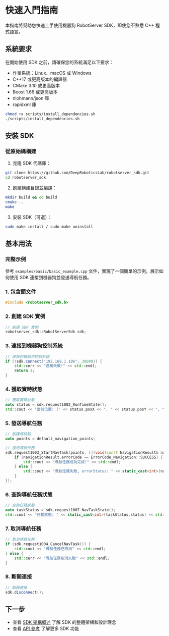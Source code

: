 # 快速入門指南

本指南將幫助您快速上手使用機器狗 RobotServer SDK，即使您不熟悉 C++ 程式語言。

## 系統要求

在開始使用 SDK 之前，請確保您的系統滿足以下要求：

- 作業系統：Linux、macOS 或 Windows
- C++17 或更高版本的編譯器
- CMake 3.10 或更高版本
- Boost 1.66 或更高版本
- nlohmann/json 庫
- rapidxml 庫

```bash
chmod +x scripts/install_dependencies.sh
./scripts/install_dependencies.sh
```

## 安裝 SDK

### 從原始碼構建

1. 克隆 SDK 代碼庫：

```bash
git clone https://github.com/DeepRoboticsLab/robotserver_sdk.git
cd robotserver_sdk
```

2. 創建構建目錄並編譯：

```bash
mkdir build && cd build
cmake ..
make
```

3. 安裝 SDK（可選）：

```bash
sudo make install / sudo make uninstall
```

## 基本用法

### 完整示例

參考 `examples/basic/basic_example.cpp` 文件，實現了一個簡單的示例，展示如何使用 SDK 連接到機器狗並發送導航任務。

### 1. 包含頭文件

```cpp
#include <robotserver_sdk.h>
```

### 2. 創建 SDK 實例

```cpp
// 創建 SDK 實例
robotserver_sdk::RobotServerSdk sdk;
```

### 3. 連接到機器狗控制系統

```cpp
// 連接到機器狗控制系統
if (!sdk.connect("192.168.1.106", 30000)) {
    std::cerr << "連接失敗!" << std::endl;
    return 1;
}
```

### 4. 獲取實時狀態

```cpp
// 獲取實時狀態
auto status = sdk.request1002_RunTimeState();
std::cout << "當前位置: (" << status.posX << ", " << status.posY << ", " << status.posZ << ")" << std::endl;
```

### 5. 發送導航任務

```cpp
// 創建導航點
auto points = default_navigation_points;

// 發送導航任務
sdk.request1003_StartNavTask(points, [](void(const NavigationResult& navigationResult)) {
    if (navigationResult.errorCode == ErrorCode_Navigation::SUCCESS) {
        std::cout << "導航任務成功完成!" << std::endl;
    } else {
        std::cout << "導航任務失敗, errorStatus: " << static_cast<int>(navigationResult.errorStatus) << std::endl;
    }
});
```

### 6. 查詢導航任務狀態

```cpp
// 查詢任務狀態
auto taskStatus = sdk.request1007_NavTaskState();
std::cout << "任務狀態: " << static_cast<int>(taskStatus.status) << std::endl;
```

### 7. 取消導航任務

```cpp
// 取消導航任務
if (sdk.request1004_CancelNavTask()) {
    std::cout << "導航任務已取消" << std::endl;
} else {
    std::cerr << "導航任務取消失敗" << std::endl;
}
```

### 8. 斷開連接

```cpp
// 斷開連接
sdk.disconnect();
```

## 下一步

- 查看 [SDK 架構概述](architecture.zh-TW.md) 了解 SDK 的整體架構和設計理念
- 查看 [API 參考](api_reference.zh-TW.md) 了解更多 SDK 功能
